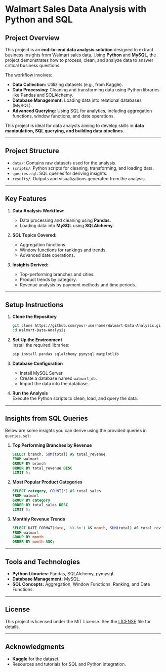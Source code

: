 # Walmart Sales Data Analysis with Python and SQL  

## Project Overview  
This project is an **end-to-end data analysis solution** designed to extract business insights from Walmart sales data. Using **Python** and **MySQL**, the project demonstrates how to process, clean, and analyze data to answer critical business questions.  

The workflow involves:  
- **Data Collection:** Utilizing datasets (e.g., from Kaggle).  
- **Data Processing:** Cleaning and transforming data using Python libraries like Pandas and SQLAlchemy.  
- **Database Management:** Loading data into relational databases (MySQL).  
- **Advanced Querying:** Using SQL for analytics, including aggregation functions, window functions, and date operations.  

This project is ideal for data analysts aiming to develop skills in **data manipulation, SQL querying, and building data pipelines**.

---

## Project Structure  
- `data/`: Contains raw datasets used for the analysis.  
- `scripts/`: Python scripts for cleaning, transforming, and loading data.  
- `queries.sql`: SQL queries for deriving insights.  
- `results/`: Outputs and visualizations generated from the analysis.

---

## Key Features  
1. **Data Analysis Workflow:**  
   - Data processing and cleaning using **Pandas**.  
   - Loading data into **MySQL** using **SQLAlchemy**.  

2. **SQL Topics Covered:**  
   - Aggregation functions.  
   - Window functions for rankings and trends.  
   - Advanced date operations.  

3. **Insights Derived:**  
   - Top-performing branches and cities.  
   - Product trends by category.  
   - Revenue analysis by payment methods and time periods.  

---

## Setup Instructions  

1. **Clone the Repository**  
   ```bash
   git clone https://github.com/your-username/Walmart-Data-Analysis.git
   cd Walmart-Data-Analysis
   ```

2. **Set Up the Environment**  
   Install the required libraries:  
   ```bash
   pip install pandas sqlalchemy pymysql matplotlib
   ```

3. **Database Configuration**  
   - Install MySQL Server.  
   - Create a database named `walmart_db`.  
   - Import the data into the database.

4. **Run the Analysis**  
   Execute the Python scripts to clean, load, and query the data.  

---

## Insights from SQL Queries  
Below are some insights you can derive using the provided queries in `queries.sql`:

1. **Top Performing Branches by Revenue**  
   ```sql
   SELECT branch, SUM(total) AS total_revenue
   FROM walmart
   GROUP BY branch
   ORDER BY total_revenue DESC
   LIMIT 5;
   ```

2. **Most Popular Product Categories**  
   ```sql
   SELECT category, COUNT(*) AS total_sales
   FROM walmart
   GROUP BY category
   ORDER BY total_sales DESC
   LIMIT 5;
   ```

3. **Monthly Revenue Trends**  
   ```sql
   SELECT DATE_FORMAT(date, '%Y-%m') AS month, SUM(total) AS total_revenue
   FROM walmart
   GROUP BY month
   ORDER BY month ASC;
   ```

---

## Tools and Technologies  
- **Python Libraries:** Pandas, SQLAlchemy, pymysql.  
- **Database Management:** MySQL.  
- **SQL Concepts:** Aggregation, Window Functions, Ranking, and Date Functions.

---

## License  
This project is licensed under the MIT License. See the [LICENSE](LICENSE) file for details.

---

## Acknowledgments  
- **Kaggle** for the dataset.  
- Resources and tutorials for SQL and Python integration.
